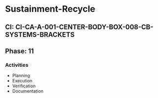 # Sustainment-Recycle

## CI: CI-CA-A-001-CENTER-BODY-BOX-008-CB-SYSTEMS-BRACKETS
## Phase: 11

### Activities
- Planning
- Execution
- Verification
- Documentation
